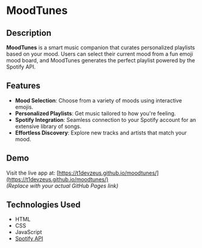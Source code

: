 # MoodTunes

## Description
**MoodTunes** is a smart music companion that curates personalized playlists based on your mood. Users can select their current mood from a fun emoji mood board, and MoodTunes generates the perfect playlist powered by the Spotify API.

## Features
- **Mood Selection**: Choose from a variety of moods using interactive emojis.
- **Personalized Playlists**: Get music tailored to how you're feeling.
- **Spotify Integration**: Seamless connection to your Spotify account for an extensive library of songs.
- **Effortless Discovery**: Explore new tracks and artists that match your mood.

## Demo
Visit the live app at: [https://t1devzeus.github.io/moodtunes/](https://t1devzeus.github.io/moodtunes/)  
*(Replace with your actual GitHub Pages link)*

## Technologies Used
- HTML
- CSS
- JavaScript
- [Spotify API](https://developer.spotify.com/documentation/web-api/)